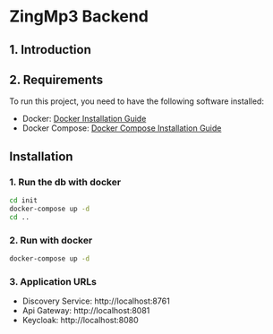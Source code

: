 # ZingMp3 Backend
## 1. Introduction
## 2. Requirements
To run this project, you need to have the following software installed:
- Docker: [Docker Installation Guide](https://docs.docker.com/get-docker/)
- Docker Compose: [Docker Compose Installation Guide](https://docs.docker.com/compose/install/)

## Installation

### 1. Run the db with docker
```bash
cd init
docker-compose up -d
cd ..
```
### 2. Run with docker
```bash
docker-compose up -d
```

### 3. Application URLs
- Discovery Service: http://localhost:8761
- Api Gateway: http://localhost:8081
- Keycloak: http://localhost:8080